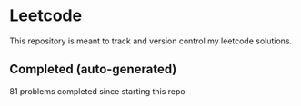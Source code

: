 # Leetcode

This repository is meant to track and version control my leetcode solutions.

## Completed (auto-generated)

81 problems completed since starting this repo

